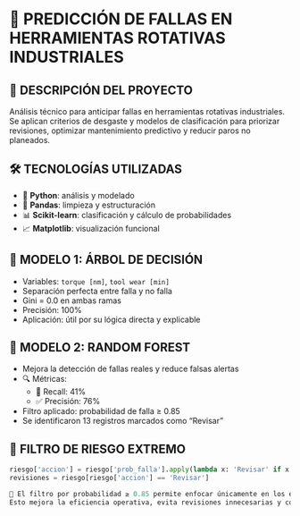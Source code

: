 # 🔧 PREDICCIÓN DE FALLAS EN HERRAMIENTAS ROTATIVAS INDUSTRIALES

## 📝 DESCRIPCIÓN DEL PROYECTO  
Análisis técnico para anticipar fallas en herramientas rotativas industriales. Se aplican criterios de desgaste y modelos de clasificación para priorizar revisiones, optimizar mantenimiento predictivo y reducir paros no planeados.

## 🛠️ TECNOLOGÍAS UTILIZADAS  
- 🐍 **Python**: análisis y modelado  
- 🧹 **Pandas**: limpieza y estructuración  
- 📊 **Scikit-learn**: clasificación y cálculo de probabilidades  
- 📈 **Matplotlib**: visualización funcional

## 🌳 MODELO 1: ÁRBOL DE DECISIÓN  
- Variables: `torque [nm]`, `tool wear [min]`  
- Separación perfecta entre falla y no falla  
- Gini = 0.0 en ambas ramas  
- Precisión: 100%  
- Aplicación: útil por su lógica directa y explicable

## 🌲 MODELO 2: RANDOM FOREST  
- Mejora la detección de fallas reales y reduce falsas alertas  
- 🔍 Métricas:  
  - 🎯 Recall: 41%  
  - ✅ Precisión: 76%  
- Filtro aplicado: probabilidad de falla ≥ 0.85  
- Se identificaron 13 registros marcados como “Revisar”

## 🚨 FILTRO DE RIESGO EXTREMO  
```python
riesgo['accion'] = riesgo['prob_falla'].apply(lambda x: 'Revisar' if x > 0.85 else '')
revisiones = riesgo[riesgo['accion'] == 'Revisar']

🔎 El filtro por probabilidad ≥ 0.85 permite enfocar únicamente en los equipos con riesgo crítico.  
Esto mejora la eficiencia operativa, evita revisiones innecesarias y convierte la salida del modelo en una herramienta práctica para mantenimiento.